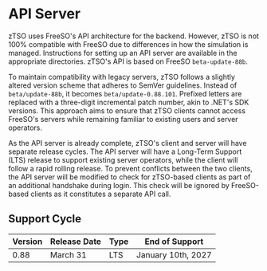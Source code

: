 # API Server

zTSO uses FreeSO's API architecture for the backend. However, zTSO is not 100% compatible with FreeSO due to differences in how the simulation is managed. Instructions for setting up an API server are available in the appropriate directories. zTSO's API is based on FreeSO `beta-update-88b`.

To maintain compatibility with legacy servers, zTSO follows a slightly altered version scheme that adheres to SemVer guidelines. Instead of `beta/update-88b`, it becomes `beta/update-0.88.101`. Prefixed letters are replaced with a three-digit incremental patch number, akin to .NET's SDK versions. This approach aims to ensure that zTSO clients cannot access FreeSO's servers while remaining familiar to existing users and server operators.

As the API server is already complete, zTSO's client and server will have separate release cycles. The API server will have a Long-Term Support (LTS) release to support existing server operators, while the client will follow a rapid rolling release. To prevent conflicts between the two clients, the API server will be modified to check for zTSO-based clients as part of an additional handshake during login. This check will be ignored by FreeSO-based clients as it constitutes a separate API call.

## Support Cycle

| Version | Release Date | Type | End of Support     |
| ------- | ------------ | ---- | ------------------ |
| 0.88    | March 31     | LTS  | January 10th, 2027 |
